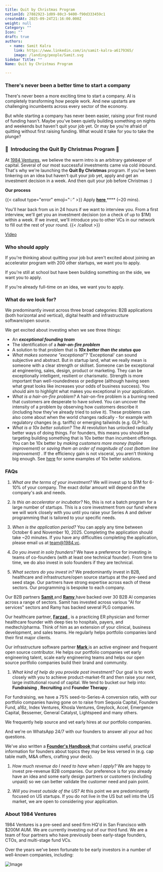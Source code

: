 ```yaml
---
title: Quit by Christmas Program
notionId: 27882923-1d09-80c3-9400-f90d333459c1
createdAt: 2025-09-24T21:16:00.000Z
weight: null
Category: ""
Icon: ""
draft: true
authors:
  - name: Samit Kalra
    link: https://www.linkedin.com/in/samit-kalra-a6179365/
    image: /landing/people/Samit.svg
Sidebar Title: ""
Name: Quit by Christmas Program

---
```




### There's never been a better time to start a company


There's never been a more exciting time to start a company. AI is completely transforming how people work. And new upstarts are challenging incumbents across every sector of the economy.

But while starting a company has never been easier, raising your first round of funding hasn't. Maybe you've been quietly building something on nights and weekends but haven't quit your job yet. Or may be you're afraid of quitting without first raising funding. What would it take for you to take the plunge?

### 🎄  **Introducing the**  **Quit By Christmas**  **Program** 🎄


At [1984 Ventures](/), we believe the warm intro is an arbitrary gatekeeper of capital. Several of our most successful investments came via cold inbound. That's why we're launching the  **Quit By Christmas**  program. If you've been tinkering on an idea but haven't quit your job yet, apply and get an investment decision in a week. And then quit your job before Christmas :) 

 **Our process** 

{{< callout type="error" emoji="💡" >}}
Apply [ **here** ](https://apply.1984.vc/) **** (~20 mins). 

You'll hear back from us in 24 hours if we want to interview you. From a first interview, we'll get you an investment decision (on a check of up to $1M) within a week. If we invest, we'll introduce you to other VCs in our network to fill out the rest of your round. 
{{< /callout >}}


[Video](https://www.loom.com/share/e5030cfed89640988c8f9b947cc1e4d3?sid=6956d63a-e306-42bd-bd22-7d60466938bb)


###  **Who should apply** 


If you're thinking about quitting your job but aren't excited about joining an accelerator program with 200 other startups, we want you to apply.

If you're still at school but have been building something on the side, we want you to apply.

If you're already full-time on an idea, we want you to apply.

###  **What do we look for?** 


We predominantly invest across three broad categories: B2B applications (both horizontal and vertical), digital health and infrastructure software/open source. 

We get excited about investing when we see three things:

- An  ***exceptional founding team*** 
- The identification of a  ***hair-on-fire problem*** 
- A solution to that problem that is  ***10x better than the status quo*** 
-  *What makes someone "exceptional"?* 'Exceptional' can sound subjective and abstract. But in startup land, what we really mean is someone with a clear strength or skillset. Someone can be exceptional at engineering, sales, design, product or marketing. They can be exceptionally intelligent, resilient or charismatic. Strength is more important than well-roundedness or pedigree (although having seen what great looks like increases your odds of business success). You should aim to highlight what makes you exceptional in your application.
-  *What is a hair-on-fire problem?* A hair-on-fire problem is a burning need that customers are desperate to have solved. You can uncover the intensity of a problem by observing how customers describe it (including how they've already tried to solve it). These problems can also come about when the world changes radically - for example with regulatory changes (e.g. tariffs) or emerging tailwinds (e.g. GLP-1s). 
-  *What is a 10x better solution?* The AI revolution has unlocked radically better ways of doing things. For founders, this means you should be targeting building something that is 10x better than incumbent offerings. You can be 10x better by  *making customers more money (topline improvement)*  or  *saving them an order of magnitude of cost (bottom line improvement)* . If the efficiency gain is not visceral, you aren't thinking big enough. See [here](https://samit-kalra.com/blog/how-to-find-a-good-startup-idea) for some examples of 10x better solutions.
###  **FAQs** 


1.  *What are the terms of your investment?* We will invest up to $1M for 6-10% of your company. The exact dollar amount will depend on the company's ask and needs.

1.  *Is this an accelerator or incubator?* No, this is not a batch program for a large number of startups. This is a core investment from our fund where we will work closely with you until you raise your Series A and deliver programming that is tailored to your specific needs.

1.  *When is the application period?* You can apply any time between October 6 and November 10, 2025. Completing the application should take ~20 minutes. If you have any difficulties completing the application, please email us at team@1984.vc. 

1.  *Do you invest in solo founders?* We have a preference for investing in teams of co-founders (with at least one technical founder). From time to time, we do also invest in solo founders if they are technical.

1.  *What sectors do you invest in?* We predominantly invest in B2B, healthcare and infrastructure/open source startups at the pre-seed and seed stage. Our partners have strong expertise across each of these sectors. Our programming is bespoke to each company.

Our B2B partners [ **Samit** ](https://www.linkedin.com/in/samit-kalra-a6179365/) and [ **Ramy** ](https://www.linkedin.com/in/ramyadeeb/) have backed over 30 B2B AI companies across a range of sectors. Samit has invested across various "AI for services" sectors and Ramy has backed several PLG companies.

Our healthcare partner, [ **Farzad** ](https://www.linkedin.com/in/farzadsoleimani/), is a practicing ER physician and former healthcare founder with deep ties to hospitals, payers, and medtech/pharma. Think of him as an extension of your clinical, business development, and sales teams. He regularly helps portfolio companies land their first major clients.

Our infrastructure software partner [ **Mark** ](https://mdp.github.io/) is an active engineer and frequent open source contributor. He helps our portfolio companies vet early engineering talent, scale early engineering teams and helps our open source portfolio companies build their brand and community. 

1.  *What kind of help do you provide post investment?* Our goal is to work closely with you to achieve product-market-fit and then raise your next, large institutional round of capital. We tend to bucket our help into:  **Fundraising** ,  **Recruiting**  and  **Founder Therapy** .

For fundraising, we have a 75% seed-to-Series-A conversion ratio, with our portfolio companies having gone on to raise from Sequoia Capital, Founders Fund, a16z, Index Ventures, Khosla Ventures, Greylock, Accel, Emergence Capital, Bessemer, General Catalyst, Lightspeed and many others.

We frequently help source and vet early hires at our portfolio companies.

And we're on WhatsApp 24/7 with our founders to answer all your ad hoc questions.

We've also written a [ **Founder's Handbook** ](/docs/founders-handbook/) that contains useful, practical information for founders about topics they may be less versed in (e.g. cap table math, M&A offers, crafting your deck).

1.  *How much revenue do I need to have when I apply?* We are happy to invest pre-revenue B2B companies. Our preference is for you already have an idea and some early design partners or customers (including unpaid) so we can better validate the customer need and pain point. 

1.  *Will you invest outside of the US?* At this point we are predominantly focused on US startups. If you do not live in the US but sell into the US market, we are open to considering your application.
###  **About 1984 Ventures** 


1984 Ventures is a pre-seed and seed firm HQ'd in San Francisco with $200M AUM. We are currently investing out of our third fund. We are a team of four partners who have previously been early-stage founders, CTOs, and multi-stage fund VCs.

Over the years we've been fortunate to be early investors in a number of well-known companies, including:

![Image](https://prod-files-secure.s3.us-west-2.amazonaws.com/52e751b5-230f-4649-8c4e-0224e58da4f9/04b4bd06-ed65-4486-b31f-fe52f2f7f7eb/image.png?X-Amz-Algorithm=AWS4-HMAC-SHA256&X-Amz-Content-Sha256=UNSIGNED-PAYLOAD&X-Amz-Credential=ASIAZI2LB4664V4QZE6U%2F20251004%2Fus-west-2%2Fs3%2Faws4_request&X-Amz-Date=20251004T102030Z&X-Amz-Expires=3600&X-Amz-Security-Token=IQoJb3JpZ2luX2VjEML%2F%2F%2F%2F%2F%2F%2F%2F%2F%2FwEaCXVzLXdlc3QtMiJGMEQCIAomcQ569f7Dvc1uAtieU90urBxOKtLUJQxFHBiIOq8hAiAqaMjkdYUBogFk9HATQ6plCnVcTESwwH%2B7RZJQs36Oiyr%2FAwhbEAAaDDYzNzQyMzE4MzgwNSIMOp7C7%2Fsx9IPJNsOmKtwDDkIUt4R1AkzyNG%2FY1Ge96mr4ae5efXP2YVcZrlDGMyjB%2BVtFZs1Qv%2B05Wz1vy57htgHcwZYbkb%2FYXZfB6o71ARxE%2FU3%2BKs5OLy2MAnR8dfGlbx3TFlQ%2BHYw8OmuBfvT9JnZ%2F8coDsqe65%2BMLD4TEzt83bGaecejAXxGzp25Uhr66ZLhXKdXxJxWZHtho3F7vFuTtSaEpqE0h8%2B2%2BqziuyHh4WDR%2FtkSj5uUCkD9veE0q7c7E5xC3Hv37s210TjujTiL50ildiXdSRwYdd2Qarl%2BuIP%2FKEaA6uIvS8XUno5BrB%2FPfQPmxxVRZKYDtOpsVt4%2F47f58qHtDzUJxQI9Agd5OJV0z3jG5td%2BpREkmqS6gmw0Q01d2Lf68cpAgu1wk0EaUKveU7HKb3%2FxXfaKl6PCLkzj0t5NOn%2BfuGE6EQNXOpF4Wp3CLPzR6bg9sy82H4p8EeoOsloO3XAzqs8KGolTslgJnHgqKALwU9%2Bk3s4NzMUPonxwdemgWVV7yRrV3dqeMxdeZDULZWMHc%2FBqbXRPV6PjS3L8Tf%2BjpApkGc4KAIWAzOlnkjuIJNUt%2BVWJbFZTN3GzKcTmmtmUcEKD3GOY3kJqAUXN5efWD%2BQjB7JQ0UDKGFyA7gbYBr0Iwv%2BGDxwY6pgFXdZukCMA2%2Bb%2B1bsuIGZfc6hmpOlFGHrB6%2BlgE%2FhqDB7gWna6PCikrJyAHxOkB9Vh2dsgKTVjDq6GFb8YvKWLUQC1RKJEOR4TWHspR7SEDF1RUlvMgQJo0IEPE0o%2BiBUJIXOQnlnGUJnwoN%2BkQ4sG5Qf6DZs%2B1eYHcfuHPM7Sg27%2BM9ETKNyj1l%2BfG%2F2BYn%2Fmo06a4NEfLVdd039mG6M8XHkRWByqX&X-Amz-Signature=654aa14ea9d8d55770c713618811719dba2f12af8bd1a039ca568552ae77141c&X-Amz-SignedHeaders=host&x-amz-checksum-mode=ENABLED&x-id=GetObject)

